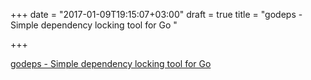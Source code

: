 +++
date = "2017-01-09T19:15:07+03:00"
draft = true
title = "godeps - Simple dependency locking tool for Go "

+++

<p><a href="https://t.co/T3rGJZVkel">godeps - Simple dependency locking tool for Go </a></p>
